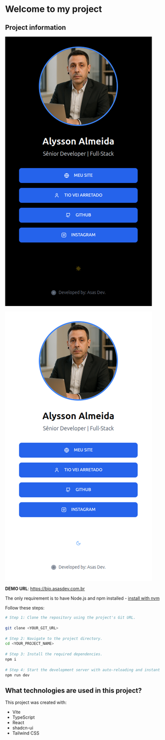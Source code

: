 # Welcome to my project

## Project information

 ![Tema Dark](https://raw.githubusercontent.com/asas-dev-web/bio-bloom-gallery/refs/heads/main/public/lovable-uploads/Captura%20de%20tela%20de%202025-06-20%2023-02-22.png)

  ![Tema Claro](https://raw.githubusercontent.com/asas-dev-web/bio-bloom-gallery/refs/heads/main/public/lovable-uploads/Captura%20de%20tela%20de%202025-06-20%2023-02-29.png)

**DEMO URL**: https://bio.asasdev.com.br

The only requirement is to have Node.js and npm installed - [install with nvm](https://github.com/nvm-sh/nvm#installing-and-updating)

Follow these steps:

```sh
# Step 1: Clone the repository using the project's Git URL.

git clone <YOUR_GIT_URL>

# Step 2: Navigate to the project directory.
cd <YOUR_PROJECT_NAME>

# Step 3: Install the required dependencies.
npm i

# Step 4: Start the development server with auto-reloading and instant preview.
npm run dev
```

## What technologies are used in this project?

This project was created with:

- Vite
- TypeScript
- React
- shadcn-ui
- Tailwind CSS
